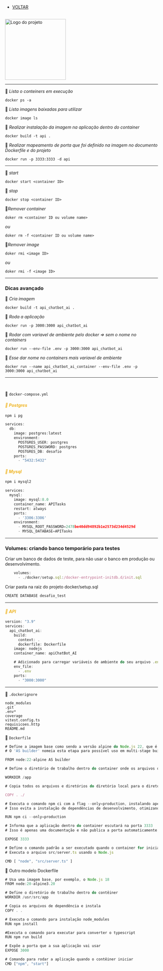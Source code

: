 - [VOLTAR](../../README.md)

</br>

<img src="./assets/logo.png" alt="Logo do projeto" width="200"/>

----

🔸 *Lista o conteiners em execução*

````
docker ps -a
````

🔸 *Lista imagens baixadas para utilizar*

````
docker image ls
````

🔸 *Realizar instalação da imagem na aplicação dentro do container*

````
docker build -t api .  
````

🔸 *Realizar mapeamento de porta que foi definido na imagem no documento Dockerfile e do 
projeto*

````
docker run -p 3333:3333 -d api 
````

----

🔹 *start*

````
docker start <container ID>
````

🔹 *stop*

````
docker stop <container ID>
````

🔹*Remover container*

````
doker rm <container ID ou volume name>
````

*ou*

````
doker rm -f <container ID ou volume name>
````

🔹*Remover image*

````
doker rmi <image ID>
````

*ou*

````
doker rmi -f <image ID>
````
---

 ### Dicas avançado

🔻 *Cria imagem*

````
docker build -t api_chatbot_ai .
````

🔻 *Roda a aplicação*

````
docker run -p 3000:3000 api_chatbot_ai
````

🔻 *Rodar com variavel de ambiente pelo docker => sem o nome no containers*

````
docker run --env-file .env -p 3000:3000 api_chatbot_ai
````

🔻 *Esse dar nome no containers mais variavel de ambiente*

````
docker run --name api_chatbot_ai_container --env-file .env -p 3000:3000 api_chatbot_ai
````

----

</br>

📌 `docker-compose.yml`

#### <span style="color:#efb423">*🔹 Postgres*</span>

````ts
npm i pg
````

````ts
services:
  db:
    image: postgres:latest
    environment:
      POSTGRES_USER: postgres
      POSTGRES_PASSWORD: postgres
      POSTGRES_DB: desafio
    ports:
      - "5432:5432"
````

#### <span style="color:#efb423">*🔹 Mysql*</span>

````ts
npm i mysql2
````

````ts
services:
  mysql:
    image: mysql:8.0
    container_name: APITasks
    restart: always
    ports:
      - '3306:3306'
    environment:
      - MYSQL_ROOT_PASSWORD=2478be40dd94892b1e2573d234d4529d
      - MYSQL_DATABASE=APITasks
````

---

### Volumes: criando banco temporário para testes

Criar um banco de dados de teste, para não usar o banco em produção ou desenvolvimento.

````ts
    volumes:
      - ./docker/setup.sql:/docker-entrypoint-initdb.d/init.sql 
````

Criar pasta na raiz do projeto docker/setup.sql

````ts
CREATE DATABASE desafio_test
````

----

#### <span style="color:#efb423">*🔹 API*</span>

````ts
version: "3.9"
services:
  api_chatbot_ai:
    build:
      context: .
      dockerfile: Dockerfile
    image: nodejs
    container_name: apiChatBot_AI

    # Adicionado para carregar variáveis de ambiente do seu arquivo .env
    env_file:
      - .env
    ports:
      - "3000:3000"
````

----

📌 `.dockerignore`

````
node_modules
.git
.env*
coverage
vitest.config.ts
requisicoes.http
README.md
````

📌 `Dockerfile`

````ts
# Define a imagem base como sendo a versão alpine do Node.js 22, que é leve e contém o ambiente Node.js necessário
# O 'AS builder' nomeia esta etapa para possível uso em multi-stage builds

FROM node:22-alpine AS builder

# Define o diretório de trabalho dentro do container onde os arquivos da aplicação serão copiados e executados

WORKDIR /app

# Copia todos os arquivos e diretórios do diretório local para o diretório de trabalho (/app) no container

COPY . ./

# Executa o comando npm ci com a flag --only=production, instalando apenas as dependências listadas em "dependencies" no package.json
# Isso evita a instalação de dependências de desenvolvimento, otimizando o tamanho da imagem

RUN npm ci --only=production

# Informa que a aplicação dentro do container escutará na porta 3333
# Isso é apenas uma documentação e não publica a porta automaticamente; é necessário mapear a porta ao rodar o container

EXPOSE 3333

# Define o comando padrão a ser executado quando o container for iniciado
# Executa o arquivo src/server.ts usando o Node.js

CMD [ "node", "src/server.ts" ]
````

🔹 Outro modelo Dockerfile

````ts
# Usa uma imagem base, por exemplo, o Node.js 18
FROM node:20-alpine3.20

# Define o diretório de trabalho dentro do contêiner
WORKDIR /usr/src/app

# Copia os arquivos de dependência e instala
COPY . .

# Executa o comando para instalação node_modules
RUN npm install

#Executa o comando para executar para converter o typescript
RUN npm run build

# Expõe a porta que a sua aplicação vai usar
EXPOSE 3000

# Comando para rodar a aplicação quando o contêiner iniciar
CMD ["npm", "start"]
````